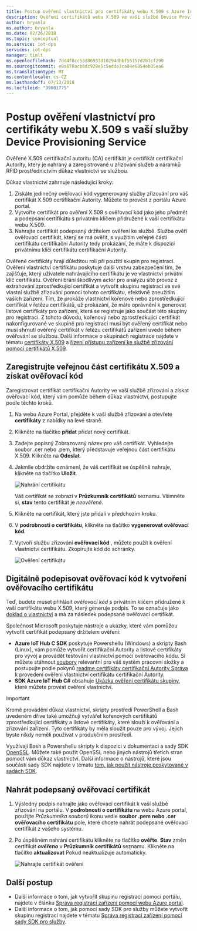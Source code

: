 ```yaml
---
title: Postup ověření vlastnictví pro certifikáty webu X.509 s Azure IoT Hub Device Provisioning Service | Dokumentace Microsoftu
description: Ověření certifikátů webu X.509 ve vaší službě Device Provisioning
author: bryanla
ms.author: bryanla
ms.date: 02/26/2018
ms.topic: conceptual
ms.service: iot-dps
services: iot-dps
manager: timlt
ms.openlocfilehash: 7dd4f8cc53d86933d10294dbbf55157d2b1cf290
ms.sourcegitcommit: e0a678acb0dc928e5c5edde3ca04e6854eb05ea6
ms.translationtype: MT
ms.contentlocale: cs-CZ
ms.lasthandoff: 07/13/2018
ms.locfileid: "39001775"
---
```

# <a name="how-to-do-proof-of-possession-for-x509-ca-certificates-with-your-device-provisioning-service"></a>Postup ověření vlastnictví pro certifikáty webu X.509 s vaší služby Device Provisioning Service

Ověřené X.509 certifikační autoritu (CA) certifikát je certifikát certifikační Autority, který je nahraný a zaregistrované u zřizování služeb a náramků RFID prostřednictvím důkaz vlastnictví se službou. 

Důkaz vlastnictví zahrnuje následující kroky:
1. Získáte jedinečný ověřovací kód vygenerovaný služby zřizování pro váš certifikát X.509 certifikační Autority. Můžete to provést z portálu Azure portal.
2. Vytvořte certifikát pro ověření X.509 s ověřovací kód jako jeho předmět a podepsání certifikátu s privátním klíčem přidružené k vaší certifikátu webu X.509.
3. Nahrajte certifikát podepsaný držitelem ověření ke službě. Služba ověří ověřovací certifikát, který se má ověřit, s využitím veřejné části certifikátu certifikační Autority tedy prokázání, že máte k dispozici privátnímu klíči certifikátu certifikační Autority.

Ověřené certifikáty hrají důležitou roli při použití skupin pro registraci. Ověření vlastnictví certifikátu poskytuje další vrstvu zabezpečení tím, že zajišťuje, který uživatele nahrávajícího certifikátu je ve vlastnictví privátní klíč certifikátu. Ověření brání škodlivým actor pro analýzu sítě provoz z extrahování zprostředkující certifikát a vytvořit skupinu registrací ve své vlastní službě zřizování pomocí tohoto certifikátu, efektivně zneužitím vašich zařízení. Tím, že prokáže vlastnictví kořenové nebo zprostředkující certifikát v řetězu certifikátů, už prokázání, že máte oprávnění k generovat listové certifikáty pro zařízení, která se registruje jako součást této skupiny pro registraci. Z tohoto důvodu, kořenový nebo zprostředkující certifikát nakonfigurované ve skupině pro registraci musí být ověřený certifikát nebo musí shrnutí ověřený certifikát v řetězu certifikátů zařízení uvede během ověřování se službou. Další informace o skupinách registrace najdete v tématu [certifikáty X.509](concepts-security.md#x509-certificates) a [řízení přístupu zařízení ke službě zřizování pomocí certifikátů X.509](concepts-security.md#controlling-device-access-to-the-provisioning-service-with-x509-certificates).

## <a name="register-the-public-part-of-an-x509-certificate-and-get-a-verification-code"></a>Zaregistrujte veřejnou část certifikátu X.509 a získat ověřovací kód

Zaregistrovat certifikát certifikační Autority ve vaší službě zřizování a získat ověřovací kód, který vám pomůže během důkaz vlastnictví, postupujte podle těchto kroků. 

1. Na webu Azure Portal, přejděte k vaší službě zřizování a otevřete **certifikáty** z nabídky na levé straně. 
2. Klikněte na tlačítko **přidat** přidat nový certifikát.
3. Zadejte popisný Zobrazovaný název pro váš certifikát. Vyhledejte soubor .cer nebo .pem, který představuje veřejnou část certifikátu X.509. Klikněte na **Odeslat**.
4. Jakmile obdržíte oznámení, že váš certifikát se úspěšně nahraje, klikněte na tlačítko **Uložit**.

    ![Nahrání certifikátu](./media/how-to-verify-certificates/add-new-cert.png)  

   Váš certifikát se zobrazí v **Průzkumník certifikátů** seznamu. Všimněte si, **stav** tento certifikát je *neověřené*.

5. Klikněte na certifikát, který jste přidali v předchozím kroku.

6. V **podrobnosti o certifikátu**, klikněte na tlačítko **vygenerovat ověřovací kód**.

7. Vytvoří službu zřizování **ověřovací kód** , můžete použít k ověření vlastnictví certifikátu. Zkopírujte kód do schránky. 

   ![Ověření certifikátu](./media/how-to-verify-certificates/verify-cert.png)  

## <a name="digitally-sign-the-verification-code-to-create-a-verification-certificate"></a>Digitálně podepisovat ověřovací kód k vytvoření ověřovacího certifikátu

Teď, budete muset přihlásit *ověřovací kód* s privátním klíčem přidružené k vaší certifikátu webu X.509, který generuje podpis. To se označuje jako [doklad o vlastnictví](https://tools.ietf.org/html/rfc5280#section-3.1) a má za následek podepsané ověřovací certifikát.

Společnost Microsoft poskytuje nástroje a ukázky, které vám pomůžou vytvořit certifikát podepsaný držitelem ověření: 

- **Azure IoT Hub C SDK** poskytuje Powershellu (Windows) a skripty Bash (Linux), vám pomůže vytvořit certifikační Autority a listové certifikáty pro vývoj a provádět testování vlastnictví pomocí ověřovacího kódu. Si můžete stáhnout [soubory](https://github.com/Azure/azure-iot-sdk-c/tree/master/tools/CACertificates) relevantní pro váš systém pracovní složky a postupujte podle pokynů [readme certifikáty certifikační Autority Správa](https://github.com/Azure/azure-iot-sdk-c/blob/master/tools/CACertificates/CACertificateOverview.md) k provedení ověření vlastnictví certifikátu certifikační Autority. 
- **SDK Azure IoT Hub C#** obsahuje [Ukázka ověření certifikátu skupiny](https://github.com/Azure/azure-iot-sdk-csharp/tree/master/provisioning/service/samples/GroupCertificateVerificationSample), které můžete provést ověření vlastnictví.
 
> [!IMPORTANT]
> Kromě provádění důkaz vlastnictví, skripty prostředí PowerShell a Bash uvedeném dříve také umožňují vytvářet kořenových certifikátů zprostředkující certifikáty a listové certifikáty, které slouží k ověřování a zřizování zařízení. Tyto certifikáty by měla sloužit pouze pro vývoj. Jejich byste nikdy neměli používat v produkčním prostředí. 

Využívají Bash a Powershellu skripty k dispozici v dokumentaci a sady SDK [OpenSSL](https://www.openssl.org/). Můžete také použít OpenSSL nebo jiných nástrojů třetích stran pomoct vám důkaz vlastnictví. Další informace o nástrojů, které jsou součástí sady SDK najdete v tématu [tom, jak použít nástroje poskytované v sadách SDK](how-to-use-sdk-tools.md). 


## <a name="upload-the-signed-verification-certificate"></a>Nahrát podepsaný ověřovací certifikát

1. Výsledný podpis nahrajte jako ověřovací certifikát k vaší službě zřizování na portálu. V **podrobnosti o certifikátu** na webu Azure portal, použijte _Průzkumníka souborů_ ikonu vedle **soubor .pem nebo .cer ověřovacího certifikátu** pole, které chcete nahrát podepsané ověřovací certifikát z vašeho systému.

2. Po úspěšném nahrání certifikátu klikněte na tlačítko **ověřte**. **Stav** změn certifikát **_ověřeno_** v **Průzkumník certifikátů** seznamu. Klikněte na tlačítko **aktualizovat** Pokud neaktualizuje automaticky.

   ![Nahrajte certifikát ověření](./media/how-to-verify-certificates/upload-cert-verification.png)  

## <a name="next-steps"></a>Další postup

- Další informace o tom, jak vytvořit skupinu registrací pomocí portálu, najdete v článku [Správa registrací zařízení pomocí webu Azure portal](how-to-manage-enrollments.md).
- Další informace o tom, jak pomocí sady SDK pro služby můžete vytvořit skupinu registrací najdete v tématu [Správa registrací zařízení pomocí sady SDK pro služby](how-to-manage-enrollments-sdks.md).










